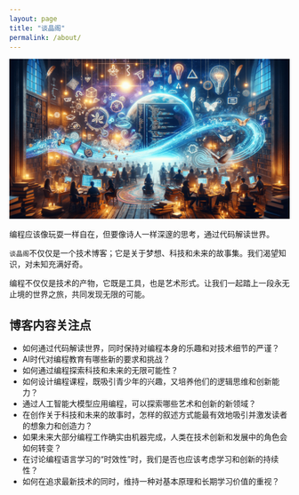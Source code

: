 ```yaml
---
layout: page
title: "谈晶阁"
permalink: /about/
---
```


![about 谈晶阁](https://raw.githubusercontent.com/jamiesun/images/master/default/QcTIUT.png)

编程应该像玩耍一样自在，但要像诗人一样深邃的思考，通过代码解读世界。

`谈晶阁`不仅仅是一个技术博客；它是关于梦想、科技和未来的故事集。我们渴望知识，对未知充满好奇。

编程不仅仅是技术的产物，它既是工具，也是艺术形式。让我们一起踏上一段永无止境的世界之旅，共同发现无限的可能。

## 博客内容关注点

- 如何通过代码解读世界，同时保持对编程本身的乐趣和对技术细节的严谨？
- AI时代对编程教育有哪些新的要求和挑战？
- 如何通过编程探索科技和未来的无限可能性？
- 如何设计编程课程，既吸引青少年的兴趣，又培养他们的逻辑思维和创新能力？
- 通过人工智能大模型应用编程，可以探索哪些艺术和创新的新领域？
- 在创作关于科技和未来的故事时，怎样的叙述方式能最有效地吸引并激发读者的想象力和创造力？
- 如果未来大部分编程工作确实由机器完成，人类在技术创新和发展中的角色会如何转变？
- 在讨论编程语言学习的“时效性”时，我们是否也应该考虑学习和创新的持续性？
- 如何在追求最新技术的同时，维持一种对基本原理和长期学习价值的重视？

